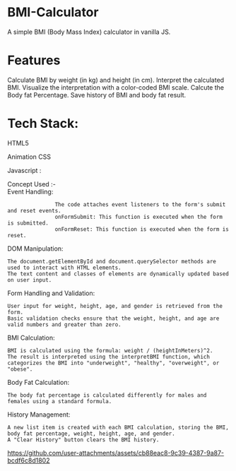 # BMI-Calculator

A simple BMI (Body Mass Index) calculator in vanilla JS.

# Features

  Calculate BMI by weight (in kg) and height (in cm).
  Interpret the calculated BMI.
  Visualize the interpretation with a color-coded BMI scale.
  Calcute the Body fat Percentage.
  Save history of BMI and body fat result.


# Tech Stack: 

   HTML5 
   
   Animation CSS
   
   Javascript :  
   
   Concept Used :-   
         Event Handling:
        
                   The code attaches event listeners to the form's submit and reset events.
                   onFormSubmit: This function is executed when the form is submitted.
                   onFormReset: This function is executed when the form is reset.
        
DOM Manipulation:   
                
    The document.getElementById and document.querySelector methods are used to interact with HTML elements.
    The text content and classes of elements are dynamically updated based on user input.

Form Handling and Validation:

    User input for weight, height, age, and gender is retrieved from the form.
    Basic validation checks ensure that the weight, height, and age are valid numbers and greater than zero.

BMI Calculation:

    BMI is calculated using the formula: weight / (heightInMeters)^2.
    The result is interpreted using the interpretBMI function, which categorizes the BMI into "underweight", "healthy", "overweight", or "obese".

Body Fat Calculation:

    The body fat percentage is calculated differently for males and females using a standard formula.

History Management:

    A new list item is created with each BMI calculation, storing the BMI, body fat percentage, weight, height, age, and gender.
    A "Clear History" button clears the BMI history.




https://github.com/user-attachments/assets/cb88eac8-9c39-4387-9a87-bcdf6c8d1802




   
  
